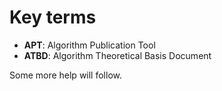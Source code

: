 # Key terms

- **APT**: Algorithm Publication Tool
- **ATBD**: Algorithm Theoretical Basis Document

Some more help will follow.